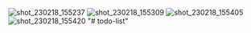![shot_230218_155237](https://user-images.githubusercontent.com/102425570/220087486-113afb0a-4112-4c39-970d-8d4a14081b75.png)
![shot_230218_155309](https://user-images.githubusercontent.com/102425570/220087492-0d7e3dbf-2bc8-454a-88b3-6e4c56eb43dd.png)
![shot_230218_155405](https://user-images.githubusercontent.com/102425570/220087494-105a008e-870b-4bc7-b17e-496821f99cda.png)
![shot_230218_155420](https://user-images.githubusercontent.com/102425570/220087496-218dbcef-a67d-4562-8ebf-d7db247e0906.png)
"# todo-list" 
